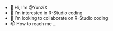 - 👋 Hi, I’m @YunziX
- 👀 I’m interested in R-Studio coding
- 💞️ I’m looking to collaborate on R-Studio coding
- 📫 How to reach me ...

<!---
YunziX/YunziX is a ✨ special ✨ repository because its `README.md` (this file) appears on your GitHub profile.
You can click the Preview link to take a look at your changes.
--->
